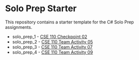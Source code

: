# Solo Prep Starter

This repository contains a starter template for the C# Solo Prep assignments.

* solo_prep_1 - [CSE 110 Checkpoint 02](https://byui-cse.github.io/cse110-course/lesson02/checkpoint.html)
* solo_prep_2 - [CSE 110 Team Activity 05](https://byui-cse.github.io/cse110-course/lesson05/teach.html)
* solo_prep_3 - [CSE 110 Team Activity 07](https://byui-cse.github.io/cse110-course/lesson07/teach.html)
* solo_prep_4 - [CSE 110 Team Activity 09](https://byui-cse.github.io/cse110-course/lesson09/teach.html)